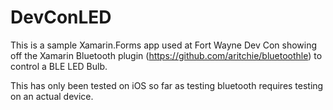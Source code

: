 # DevConLED

This is a sample Xamarin.Forms app used at Fort Wayne Dev Con showing off the 
Xamarin Bluetooth plugin (https://github.com/aritchie/bluetoothle) to control a BLE LED Bulb.

This has only been tested on iOS so far as testing bluetooth requires testing on an actual device.
